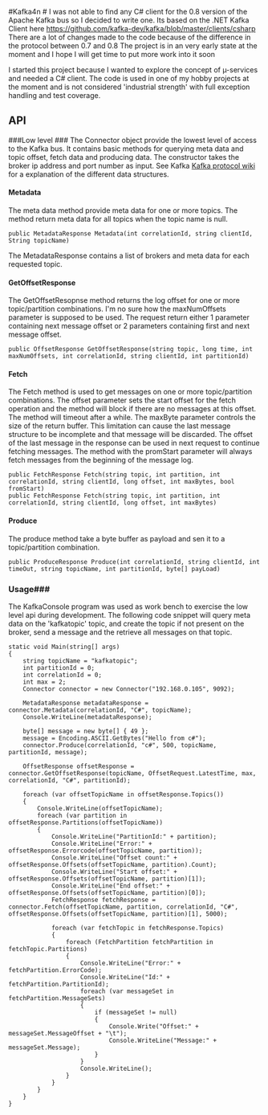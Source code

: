 #Kafka4n #
I was not able to find any C# client for the 0.8 version of the Apache Kafka bus so I decided
to write one. Its based on the .NET Kafka Client here https://github.com/kafka-dev/kafka/blob/master/clients/csharp
There are a lot of changes made to the code because of the difference in the protocol between 0.7 and 0.8
The project is in an very early state at the moment and I hope I will get time to put more work into it soon

I started this project because I wanted to explore the concept of µ-services and needed a C# client. The code is
used in one of my hobby projects at the moment and is not considered 'industrial strength' with full exception handling
and test coverage.

## API ##
###Low level ###
The Connector object provide the lowest level of access to the Kafka bus. It contains basic methods for querying meta data and topic offset, fetch data and producing data. The constructor takes the broker ip address and port number as input.
See Kafka [Kafka protocol wiki](https://cwiki.apache.org/confluence/display/KAFKA/A+Guide+To+The+Kafka+Protocol "wiki") for a explanation of the different data structures.
#### Metadata ####
The meta data method provide meta data for one or more topics. The method return meta data for all topics when the topic name is null.

`public MetadataResponse Metadata(int correlationId, string clientId, String topicName)`
	
The MetadataResponse contains a list of brokers and meta data for each requested topic.
#### GetOffsetResponse ####
The GetOffsetResopnse method returns the log offset for one or more topic/partition combinations. I'm no sure how the maxNumOffsets parameter is supposed to be used. The request return either 1 parameter containing next message offset or 2 parameters containing first and next message offset.

    public OffsetResponse GetOffsetResponse(string topic, long time, int maxNumOffsets, int correlationId, string clientId, int partitionId)
#### Fetch ####
The Fetch method is used to get messages on one or more topic/partition combinations. The offset parameter sets the start offset for the fetch operation and the method will block if there are no messages at this offset. The method will timeout after a while. The maxByte parameter controls the size of the return buffer. This limitation can cause the last message structure to be incomplete and that message will be discarded. The offset of the last message in the response can be used in next request to continue fetching messages. The method with the promStart parameter will always fetch messages from the beginning of the message log.

    public FetchResponse Fetch(string topic, int partition, int correlationId, string clientId, long offset, int maxBytes, bool fromStart)
    public FetchResponse Fetch(string topic, int partition, int correlationId, string clientId, long offset, int maxBytes)

#### Produce ####
The produce method take a byte buffer as payload and sen it to a topic/partition combination.
 

    public ProduceResponse Produce(int correlationId, string clientId, int timeOut, string topicName, int partitionId, byte[] payLoad)
### Usage###
The KafkaConsole program was used as work bench to exercise the low level api during development. The following code snippet will query meta data on the 'kafkatopic' topic, and create the topic if not present on the broker, send a message and the retrieve all messages on that topic.


    static void Main(string[] args)
    {
        string topicName = "kafkatopic";
        int partitionId = 0;
        int correlationId = 0;
        int max = 2;
        Connector connector = new Connector("192.168.0.105", 9092);

        MetadataResponse metadataResponse = connector.Metadata(correlationId, "C#", topicName);
        Console.WriteLine(metadataResponse);

        byte[] message = new byte[] { 49 };
        message = Encoding.ASCII.GetBytes("Hello from c#");
        connector.Produce(correlationId, "c#", 500, topicName, partitionId, message);

        OffsetResponse offsetResponse = connector.GetOffsetResponse(topicName, OffsetRequest.LatestTime, max, correlationId, "C#", partitionId);

        foreach (var offsetTopicName in offsetResponse.Topics())
        {
            Console.WriteLine(offsetTopicName);
            foreach (var partition in offsetResponse.Partitions(offsetTopicName))
            {
                Console.WriteLine("PartitionId:" + partition);
                Console.WriteLine("Error:" + offsetResponse.Errorcode(offsetTopicName, partition));
                Console.WriteLine("Offset count:" + offsetResponse.Offsets(offsetTopicName, partition).Count);
                Console.WriteLine("Start offset:" + offsetResponse.Offsets(offsetTopicName, partition)[1]);
                Console.WriteLine("End offset:" + offsetResponse.Offsets(offsetTopicName, partition)[0]);
                FetchResponse fetchResponse = connector.Fetch(offsetTopicName, partition, correlationId, "C#", offsetResponse.Offsets(offsetTopicName, partition)[1], 5000);

                foreach (var fetchTopic in fetchResponse.Topics)
                {
                    foreach (FetchPartition fetchPartition in fetchTopic.Partitions)
                    {
                        Console.WriteLine("Error:" + fetchPartition.ErrorCode);
                        Console.WriteLine("Id:" + fetchPartition.PartitionId);
                        foreach (var messageSet in fetchPartition.MessageSets)
                        {
                            if (messageSet != null)
                            {
                                Console.Write("Offset:" + messageSet.MessageOffset + "\t");
                                Console.WriteLine("Message:" + messageSet.Message);
                            }
                        }
                        Console.WriteLine();
                    }
                }
            }
        }
    }
